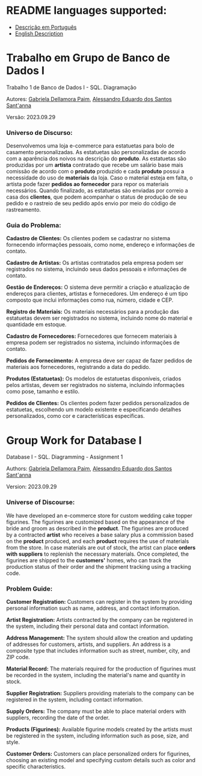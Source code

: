 # README languages supported:
- [Descrição em Português](https://github.com/MarnieGrenat/DBI_TG1#trabalho-em-grupo-de-banco-de-dados-i)
- [English Description](https://github.com/MarnieGrenat/DBI_TG1#group-work-for-database-i)

# Trabalho em Grupo de Banco de Dados I

Trabalho 1 de Banco de Dados I - SQL. Diagramação

Autores: [Gabriela Dellamora Paim](https://github.com/MarnieGrenat), [Alessandro Eduardo dos Santos Sant'anna](https://github.com/alessandro2510)

Versão: 2023.09.29

### Universo de Discurso:
Desenvolvemos uma loja e-commerce para estatuetas para bolo de casamento personalizadas.
As estatuetas são personalizadas de acordo com a aparência dos noivos na descrição do **produto**.
As estatuetas são produzidas por um **artista** contratado que recebe um salário base mais comissão de acordo com o **produto** produzido e cada **produto** possui a necessidade do uso de **materiais** da loja. Caso o material esteja em falta, o artista pode fazer **pedidos ao fornecedor** para repor os materiais necessários.
Quando finalizado, as estatuetas são enviadas por correio a casa dos **clientes**, que podem acompanhar o status de produção de seu pedido e o rastreio de seu pedido após envio por meio do código de rastreamento.

### Guia do Problema:
**Cadastro de Clientes:**
Os clientes podem se cadastrar no sistema fornecendo informações pessoais, como nome, endereço e informações de contato.

**Cadastro de Artistas:**
Os artistas contratados pela empresa podem ser registrados no sistema, incluindo seus dados pessoais e informações de contato.

**Gestão de Endereços:**
O sistema deve permitir a criação e atualização de endereços para clientes, artistas e fornecedores. Um endereço é um tipo composto que inclui informações como rua, número, cidade e CEP.

**Registro de Materiais:**
Os materiais necessários para a produção das estatuetas devem ser registrados no sistema, incluindo nome do material e quantidade em estoque.

**Cadastro de Fornecedores:**
Fornecedores que fornecem materiais à empresa podem ser registrados no sistema, incluindo informações de contato.

**Pedidos de Fornecimento:**
A empresa deve ser capaz de fazer pedidos de materiais aos fornecedores, registrando a data do pedido.

**Produtos (Estatuetas):**
Os modelos de estatuetas disponíveis, criados pelos artistas, devem ser registrados no sistema, incluindo informações como pose, tamanho e estilo.

**Pedidos de Clientes:**
Os clientes podem fazer pedidos personalizados de estatuetas, escolhendo um modelo existente e especificando detalhes personalizados, como cor e características específicas.


# Group Work for Database I

Database I - SQL. Diagramming - Assignment 1

Authors: [Gabriela Dellamora Paim](https://github.com/MarnieGrenat), [Alessandro Eduardo dos Santos Sant'anna](https://github.com/alessandro2510)

Version: 2023.09.29

### Universe of Discourse:
We have developed an e-commerce store for custom wedding cake topper figurines. The figurines are customized based on the appearance of the bride and groom as described in the **product**. The figurines are produced by a contracted **artist** who receives a base salary plus a commission based on the **product** produced, and each **product** requires the use of materials from the store. In case materials are out of stock, the artist can place **orders with suppliers** to replenish the necessary materials. Once completed, the figurines are shipped to the **customers'** homes, who can track the production status of their order and the shipment tracking using a tracking code.

### Problem Guide:
**Customer Registration:**
Customers can register in the system by providing personal information such as name, address, and contact information.

**Artist Registration:**
Artists contracted by the company can be registered in the system, including their personal data and contact information.

**Address Management:**
The system should allow the creation and updating of addresses for customers, artists, and suppliers. An address is a composite type that includes information such as street, number, city, and ZIP code.

**Material Record:**
The materials required for the production of figurines must be recorded in the system, including the material's name and quantity in stock.

**Supplier Registration:**
Suppliers providing materials to the company can be registered in the system, including contact information.

**Supply Orders:**
The company must be able to place material orders with suppliers, recording the date of the order.

**Products (Figurines):**
Available figurine models created by the artists must be registered in the system, including information such as pose, size, and style.

**Customer Orders:**
Customers can place personalized orders for figurines, choosing an existing model and specifying custom details such as color and specific characteristics.

